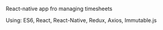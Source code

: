 React-native app fro managing timesheets

Using: ES6, React, React-Native, Redux, Axios, Immutable.js
